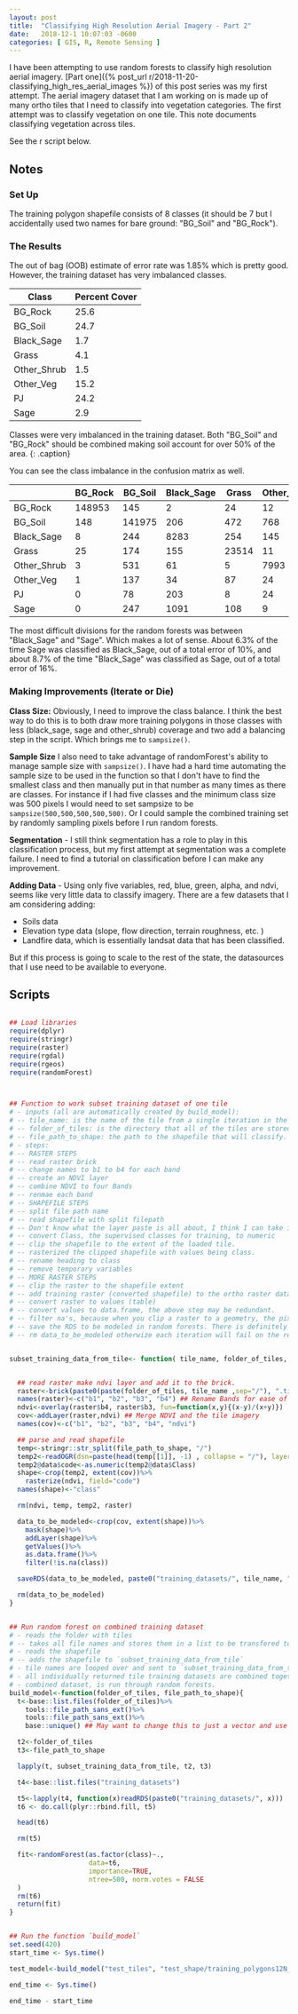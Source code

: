 ```yaml
---
layout: post
title:  "Classifying High Resolution Aerial Imagery - Part 2"
date:   2018-12-1 10:07:03 -0600
categories: [ GIS, R, Remote Sensing ]
---
```



I have been attempting to use random forests to classify high resolution aerial imagery. [Part one]({% post_url r/2018-11-20-classifying_high_res_aerial_images %}) of this post series was my first attempt. The aerial imagery dataset that I am working on is made up of many ortho tiles that I need to classify into vegetation categories.  The first attempt was to classify vegetation on one tile.  This note documents classifying vegetation across tiles.

See the r script below.

## Notes

### Set Up

The training polygon shapefile consists of 8 classes (it should be 7  but I accidentally used two names for bare ground: "BG_Soil" and "BG_Rock").

### The Results

The out of bag (OOB) estimate of error rate was 1.85% which is pretty good.  However, the training dataset has very imbalanced classes.  

| Class | Percent Cover |
|-------------|---------------|
| BG_Rock | 25.6 |
| BG_Soil | 24.7 |
| Black_Sage | 1.7 |
| Grass | 4.1 |
| Other_Shrub | 1.5 |
| Other_Veg | 15.2 |
| PJ | 24.2 |
| Sage | 2.9 |

Classes were very imbalanced in the training dataset.  Both "BG_Soil" and "BG_Rock" should be combined making soil account for over 50% of the area.
{: .caption}

You can see the class imbalance in the confusion matrix as well.

|  | BG_Rock | BG_Soil | Black_Sage | Grass | Other_Shrub | Other_Veg | PJ | Sage | class.error |
|-------------|---------|---------|------------|-------|-------------|-----------|--------|-------|-----------------------|
| BG_Rock | 148953 | 145 | 2 | 24 | 12 | 3 | 1 | 7 | 0.0013007301521318348 |
| BG_Soil | 148 | 141975 | 206 | 472 | 768 | 40 | 51 | 289 | 0.01371319008815619 |
| Black_Sage | 8 | 244 | 8283 | 254 | 145 | 18 | 67 | 863 | 0.1618093503339405 |
| Grass | 25 | 174 | 155 | 23514 | 11 | 14 | 1 | 32 | 0.0172197609295327 |
| Other_Shrub | 3 | 531 | 61 | 5 | 7993 | 4 | 7 | 1 | 0.07112144102266127 |
| Other_Veg | 1 | 137 | 34 | 87 | 24 | 86021 | 2195 | 9 | 0.028099154878654997 |
| PJ | 0 | 78 | 203 | 8 | 24 | 688 | 139218 | 708 | 0.012126845813790088 |
| Sage | 0 | 247 | 1091 | 108 | 9 | 4 | 318 | 15315 | 0.10396676807863325 |

The most difficult divisions for the random forests was between "Black_Sage" and "Sage".  Which makes a lot of sense.  About 6.3% of the time Sage was classified as Black_Sage, out of a total error of 10%, and about 8.7% of the time "Black_Sage" was classified as Sage, out of a total error of 16%.    

### Making Improvements (Iterate or Die)

**Class Size:** Obviously, I need to improve the class balance.  I think the best way to do this is to both draw more training polygons in those classes with less (black_sage, sage and other_shrub) coverage and two add a balancing step in the script. Which brings me to `sampsize()`.

**Sample Size** I also need to take advantage of randomForest's ability to manage sample size with `sampsize()`.  I have had a hard time automating the sample size to be used in the function so that I don't have to find the smallest class and then manually put in that number as many times as there are classes. For instance if I had five classes and the minimum class size was 500 pixels I would need to set sampsize to be `sampsize(500,500,500,500,500)`.  Or I could sample the combined training set by randomly sampling pixels before I run random forests.

**Segmentation** - I still think segmentation has a role to play in this classification process, but my first attempt at segmentation was a complete failure.  I need to find a tutorial on classification before I can make any improvement.  

**Adding Data** - Using only five variables, red, blue, green, alpha, and ndvi, seems like very little data to classify imagery. There are a few datasets that I am considering adding:
* Soils data
* Elevation type data (slope, flow direction, terrain roughness, etc. )
* Landfire data, which is essentially landsat data that has been classified.

But if this process is going to scale to the rest of the state, the datasources that I use need to be available to everyone.

## Scripts

```r

## Load libraries
require(dplyr)
require(stringr)
require(raster)
require(rgdal)
require(rgeos)
require(randomForest)



## Function to work subset training dataset of one tile
# - inputs (all are automatically created by build_model):
# -- tile_name: is the name of the tile from a single iteration in the list
# -- folder_of_tiles: is the directory that all of the tiles are stored.
# -- file_path_to_shape: the path to the shapefile that will classify.
# - steps:
# -- RASTER STEPS
# -- read raster brick
# -- change names to b1 to b4 for each band
# -- create an NDVI layer
# -- combine NDVI to four Bands
# -- renmae each band
# -- SHAPEFILE STEPS
# -- split file path name
# -- read shapefile with split filepath
# -- Don't know what the layer paste is all about, I think I can take it out.
# -- convert Class, the supervised classes for training, to numeric
# -- clip the shapefile to the extent of the loaded tile.
# -- rasterized the clipped shapefile with values being class.
# -- rename heading to class
# -- remove temporary variables
# -- MORE RASTER STEPS
# -- clip the raster to the shapefile extent
# -- add training raster (converted shapefile) to the ortho raster data.
# -- convert raster to values (table)
# -- convert values to data.frame, the above step may be redundant.
# -- filter na's, because when you clip a raster to a geometry, the pixels outside of the geometry are still there but they have values of NA.  This step is the most memory intensive step in the whole process.
# -- save the RDS to be modeled in random forests. There is definitely a better way to do this.....
# -- rm data_to_be_modeled otherwize each iteration will fail on the remove NA step.


subset_training_data_from_tile<- function( tile_name, folder_of_tiles, file_path_to_shape){


  ## read raster make ndvi layer and add it to the brick.
  raster<-brick(paste0(paste(folder_of_tiles, tile_name ,sep="/"), ".tif" ))
  names(raster)<-c("b1", "b2", "b3", "b4") ## Rename Bands for ease of use
  ndvi<-overlay(raster$b4, raster$b3, fun=function(x,y){(x-y)/(x+y)})
  cov<-addLayer(raster,ndvi) ## Merge NDVI and the tile imagery
  names(cov)<-c("b1", "b2", "b3", "b4", "ndvi")

  ## parse and read shapefile
  temp<-stringr::str_split(file_path_to_shape, "/")
  temp2<-readOGR(dsn=paste(head(temp[[1]], -1) , collapse = "/"), layer=paste(tail(temp[[1]], 1))) ## Don't remember what this does?
  temp2@data$code<-as.numeric(temp2@data$Class)
  shape<-crop(temp2, extent(cov))%>%
    rasterize(ndvi, field="code")  
  names(shape)<-"class"

  rm(ndvi, temp, temp2, raster)

  data_to_be_modeled<-crop(cov, extent(shape))%>%
    mask(shape)%>%
    addLayer(shape)%>%
    getValues()%>%
    as.data.frame()%>%
    filter(!is.na(class))

  saveRDS(data_to_be_modeled, paste0("training_datasets/", tile_name, "training_data.rds"))

  rm(data_to_be_modeled)
}


## Run random forest on combined training dataset
# - reads the folder with tiles
# -- takes all file names and stores them in a list to be transfered to the `subset_training_data_from_tile` function which
# - reads the shapefile
# -- adds the shapefile to `subset_training_data_from_tile`
# - tile names are looped over and sent to `subset_training_data_from_tile` individually with the shapefile.
# - all individually returned tile training datasets are combined together with rbind.fill
# - combined dataset, is run through random forests.
build_model<-function(folder_of_tiles, file_path_to_shape){
  t<-base::list.files(folder_of_tiles)%>%
    tools::file_path_sans_ext()%>%
    tools::file_path_sans_ext()%>%
    base::unique() ## May want to change this to just a vector and use this for just apply

  t2<-folder_of_tiles
  t3<-file_path_to_shape

  lapply(t, subset_training_data_from_tile, t2, t3)

  t4<-base::list.files("training_datasets")

  t5<-lapply(t4, function(x)readRDS(paste0("training_datasets/", x)))
  t6 <- do.call(plyr::rbind.fill, t5)

  head(t6)

  rm(t5)

  fit<-randomForest(as.factor(class)~.,
                    data=t6,
                    importance=TRUE,
                    ntree=500, norm.votes = FALSE
  )
  rm(t6)
  return(fit)
}


## Run the function `build_model`
set.seed(420)
start_time <- Sys.time()

test_model<-build_model("test_tiles", "test_shape/training_polygons12N_12102018")

end_time <- Sys.time()

end_time - start_time
 ```
